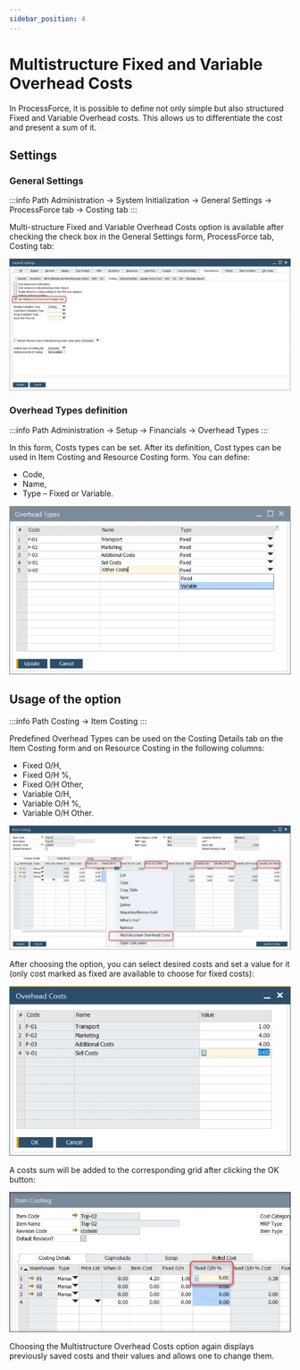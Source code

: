 ```yaml
---
sidebar_position: 4
---
```


# Multistructure Fixed and Variable Overhead Costs

In ProcessForce, it is possible to define not only simple but also structured Fixed and Variable Overhead costs. This allows us to differentiate the cost and present a sum of it.

## Settings

### General Settings

:::info Path
    Administration → System Initialization → General Settings → ProcessForce tab → Costing tab
:::

Multi-structure Fixed and Variable Overhead Costs option is available after checking the check box in the General Settings form, ProcessForce tab, Costing tab:

![Multi tructure](./media/multistructure-fixed-and-variable-overhead-costs/multi-structure.webp)

### Overhead Types definition

:::info Path
    Administration → Setup → Financials → Overhead Types
:::

In this form, Costs types can be set. After its definition, Cost types can be used in Item Costing and Resource Costing form. You can define:

- Code,
- Name,
- Type – Fixed or Variable.

![Overhead variable](./media/multistructure-fixed-and-variable-overhead-costs/overhead-variable.webp)

## Usage of the option

:::info Path
    Costing → Item Costing
:::

Predefined Overhead Types can be used on the Costing Details tab on the Item Costing form and on Resource Costing in the following columns:

- Fixed O/H,
- Fixed O/H %,
- Fixed O/H Other,
- Variable O/H,
- Variable O/H %,
- Variable O/H Other.

![Item Costing Overhead](./media/multistructure-fixed-and-variable-overhead-costs/item-costing-overheads-2.webp)

After choosing the option, you can select desired costs and set a value for it (only cost marked as fixed are available to choose for fixed costs):

![Actual Overhead](./media/multistructure-fixed-and-variable-overhead-costs/actual-overheads.webp)

A costs sum will be added to the corresponding grid after clicking the OK button:

![Added Up](./media/multistructure-fixed-and-variable-overhead-costs/added-up-overheads.webp)

Choosing the Multistructure Overhead Costs option again displays previously saved costs and their values and allows one to change them.
